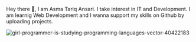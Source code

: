 Hey there 👋, I am Asma Tariq Ansari.
I take interest in IT and Development.
I am learnig Web Development and 
I wanna support my skills on Github by uploading projects.

<!---
AsmaTariqA/AsmaTariqA is a ✨ special ✨ repository because its `README.md` (this file) appears on your GitHub profile.
You can click the Preview link to take a look at your changes.
--->
![girl-programmer-is-studying-programming-languages-vector-40422183](https://github.com/AsmaTariqA/AsmaTariqA/assets/132979698/26d48c0e-1c80-4203-a381-f68ac6681dfe)

